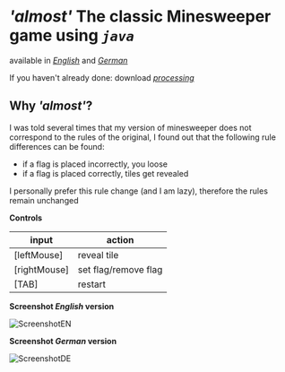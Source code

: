# ***'almost'* The classic Minesweeper game using *`java`***

available in *[English](/MinesweeperEN/MinesweeperEN.pde/)* and *[German](/MinesweeperDE/MinesweeperDE.pde/)*

If you haven't already done: download *[processing](https://processing.org/download/)*

## Why *'almost'*?
I was told several times that my version of minesweeper does not correspond to the rules of the original, I found out that
the following rule differences can be found: 

- if a flag is placed incorrectly, you loose
- if a flag is placed correctly, tiles get revealed

I personally prefer this rule change (and I am lazy), therefore the rules remain unchanged

**Controls**

|input|action|
|---|---|
|[leftMouse]|reveal tile|
|[rightMouse]|set flag/remove flag|
|[TAB]|restart|

**Screenshot *English* version**

![ScreenshotEN](https://github.com/ProfHasenbein/MinesweeperProcessingJava/assets/154764029/c6a5971e-a420-4703-b087-41afa1365cfa)

**Screenshot *German* version**

![ScreenshotDE](https://github.com/ProfHasenbein/MinesweeperProcessingJava/assets/154764029/b6c23768-e7ff-4e95-9d20-87b4f48324aa)

